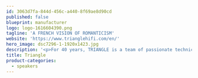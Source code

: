 ```yaml
---
id: 3063d7fa-844d-456c-a440-8f69ae8d90cd
published: false
blueprint: manufacturer
logo: logo-1616604390.png
tagline: 'A FRENCH VISION OF ROMANTICISM'
website: 'https://www.trianglehifi.com/en/'
hero_image: dsc7296-1-1920x1423.jpg
description: '<p>For 40 years, TRIANGLE is a team of passionate technicians who develop, design and assemble high fidelity speakers, Made in France.&nbsp;&nbsp;</p>'
title: Triangle
product-categories:
  - speakers
---
```

